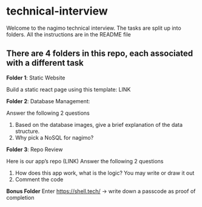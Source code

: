 # technical-interview
Welcome to the nagimo technical interview. The tasks are split up into folders. All the instructions are in the README file

There are 4 folders in this repo, each associated with a different task
-

**Folder 1**: Static Website

Build a static react page using this template: LINK


**Folder 2**: Database Management: 

Answer the following 2 questions

  1. Based on the database images, give a brief explanation of the data structure. 
  2. Why pick a NoSQL for nagimo?


**Folder 3**: Repo Review

Here is our app’s repo (LINK) 
Answer the following 2 questions
  1. How does this app work, what is the logic? You may write or draw it out
  2. Comment the code


**Bonus Folder**
Enter https://shell.tech/ → write down a passcode as proof of completion
